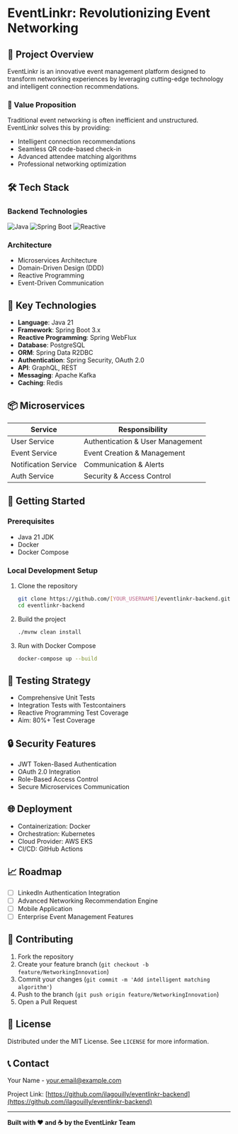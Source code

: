 # EventLinkr: Revolutionizing Event Networking

## 🌟 Project Overview

EventLinkr is an innovative event management platform designed to transform networking experiences by leveraging cutting-edge technology and intelligent connection recommendations.

### 🚀 Value Proposition

Traditional event networking is often inefficient and unstructured. EventLinkr solves this by providing:
- Intelligent connection recommendations
- Seamless QR code-based check-in
- Advanced attendee matching algorithms
- Professional networking optimization

## 🛠 Tech Stack

### Backend Technologies
![Java](https://img.shields.io/badge/Java-21-red?style=for-the-badge&logo=java)
![Spring Boot](https://img.shields.io/badge/Spring%20Boot-3.x-green?style=for-the-badge&logo=springboot)
![Reactive](https://img.shields.io/badge/Reactive-WebFlux-blue?style=for-the-badge)

### Architecture
- Microservices Architecture
- Domain-Driven Design (DDD)
- Reactive Programming
- Event-Driven Communication

## 🔧 Key Technologies

- **Language**: Java 21
- **Framework**: Spring Boot 3.x
- **Reactive Programming**: Spring WebFlux
- **Database**: PostgreSQL
- **ORM**: Spring Data R2DBC
- **Authentication**: Spring Security, OAuth 2.0
- **API**: GraphQL, REST
- **Messaging**: Apache Kafka
- **Caching**: Redis

## 📦 Microservices

| Service | Responsibility |
|---------|----------------|
| User Service | Authentication & User Management |
| Event Service | Event Creation & Management |
| Notification Service | Communication & Alerts |
| Auth Service | Security & Access Control |

## 🚀 Getting Started

### Prerequisites

- Java 21 JDK
- Docker
- Docker Compose

### Local Development Setup

1. Clone the repository
   ```bash
   git clone https://github.com/[YOUR_USERNAME]/eventlinkr-backend.git
   cd eventlinkr-backend
   ```

2. Build the project
   ```bash
   ./mvnw clean install
   ```

3. Run with Docker Compose
   ```bash
   docker-compose up --build
   ```

## 🧪 Testing Strategy

- Comprehensive Unit Tests
- Integration Tests with Testcontainers
- Reactive Programming Test Coverage
- Aim: 80%+ Test Coverage

## 🔒 Security Features

- JWT Token-Based Authentication
- OAuth 2.0 Integration
- Role-Based Access Control
- Secure Microservices Communication

## 🌐 Deployment

- Containerization: Docker
- Orchestration: Kubernetes
- Cloud Provider: AWS EKS
- CI/CD: GitHub Actions

## 📈 Roadmap

- [ ] LinkedIn Authentication Integration
- [ ] Advanced Networking Recommendation Engine
- [ ] Mobile Application
- [ ] Enterprise Event Management Features

## 🤝 Contributing

1. Fork the repository
2. Create your feature branch (`git checkout -b feature/NetworkingInnovation`)
3. Commit your changes (`git commit -m 'Add intelligent matching algorithm'`)
4. Push to the branch (`git push origin feature/NetworkingInnovation`)
5. Open a Pull Request

## 📄 License

Distributed under the MIT License. See `LICENSE` for more information.

## 📞 Contact

Your Name - your.email@example.com

Project Link: [https://github.com/ilagouilly/eventlinkr-backend](https://github.com/ilagouilly/eventlinkr-backend)

---

**Built with ❤️ and ☕ by the EventLinkr Team**